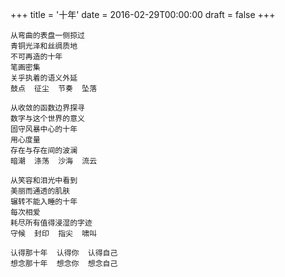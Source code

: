 +++
title = '十年'
date = 2016-02-29T00:00:00
draft = false
+++

<div class="poem">

```
从弯曲的表盘一侧掠过
青铜光泽和丝绸质地
不可再造的十年
笔画密集
关乎执着的语义外延
鼓点  征尘  节奏  坠落

从收敛的函数边界探寻
数字与这个世界的意义
固守风暴中心的十年
用心度量
存在与存在间的波澜
暗潮  涤荡  沙海  流云

从笑容和泪光中看到
美丽而通透的肌肤
辗转不能入睡的十年
每次相爱
耗尽所有值得浸湿的字迹
守候  封印  指尖  啸叫

认得那十年  认得你  认得自己
想念那十年  想念你  想念自己
```

</div>
